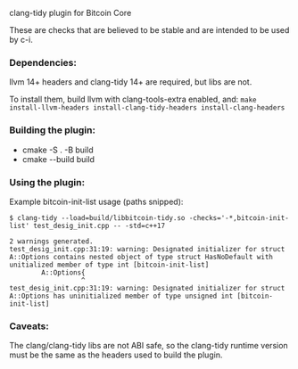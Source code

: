 clang-tidy plugin for Bitcoin Core

These are checks that are believed to be stable and are intended to be used
by c-i.

### Dependencies:
llvm 14+ headers and clang-tidy 14+ are required, but libs are not.

To install them, build llvm with clang-tools-extra enabled, and:
`make install-llvm-headers install-clang-tidy-headers install-clang-headers`

### Building the plugin:
- cmake -S . -B build
- cmake --build build

### Using the plugin:

Example bitcoin-init-list usage (paths snipped):

``$ clang-tidy --load=build/libbitcoin-tidy.so -checks='-*,bitcoin-init-list' test_desig_init.cpp -- -std=c++17``

```
2 warnings generated.
test_desig_init.cpp:31:19: warning: Designated initializer for struct A::Options contains nested object of type struct HasNoDefault with unitialized member of type int [bitcoin-init-list]
        A::Options{
                  ^
test_desig_init.cpp:31:19: warning: Designated initializer for struct A::Options has uninitialized member of type unsigned int [bitcoin-init-list]
```

### Caveats:

The clang/clang-tidy libs are not ABI safe, so the clang-tidy runtime version
must be the same as the headers used to build the plugin.
